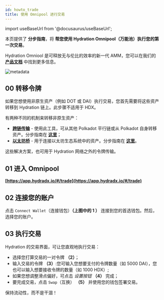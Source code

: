 ```yaml
---
id: howto_trade
title: 使用 Omnipool 进行交易
---
```


import useBaseUrl from '@docusaurus/useBaseUrl';

本页提供了 **分步指南**，将 **帮您使用 Hydration Omnipool（万能池）执行您的第一次交易**。 

Hydration Omniool 是可释放无与伦比的效率的新一代 AMM，您可以在我们的 **[产品文档](/)** 中找到更多信息。

<div style={{textAlign: 'center'}}>
  <img alt="metadata" src={useBaseUrl('/howto_trade/trade_screen.jpg')} />
</div>

## 00 转移令牌
如果您想使用非原生资产（例如 DOT 或 DAI）执行交易，您首先需要将这些资产转移到 Hydration 链上。此步骤不适用于 HDX。

有两种不同的机制来转移非原生资产：
* **[跨链传输](https://app.hydradx.io/#/cross-chain)** - 使用此工具，可从其他 Polkadot 平行链或从 Polkadot 自身转移资产。分步指南在 **[这里](howto_xcm)**；
* **[以太坊桥](https://www.portalbridge.com/#/transfer)** - 用于连接以太坊生态系统中的资产。分步指南在 **[这里](/bridge_from_ethereum)**。

这些解决方案，也可用于 Hydration 网络之外的令牌传输。

## 01 进入 Omnipool
**[https://app.hydradx.io/#/trade](https://app.hydradx.io/#/trade)**

## 02 连接您的账户
点击 `Connect Wallet`（连接钱包）**（上图中的 1 ）** 连接到您的首选钱包。然后，选择您的账户。

## 03 执行交易
Hydration 的交易界面，可让您直观地执行交易：

* 选择您打算交易的一对令牌 **（2）**；
* 输入交易的令牌 **（3）**:您可输入您想要支付的令牌数量（如 5000 DAI），您也可以输入想要接收令牌的数量（如 1000 HDX）;
* 如果您想调整滑点偏好，可点击 *设置按钮* **（4）** 完成；
* 要完成交易，点击 `Swap`（互换） **（5）** 并使用您的钱包签署交易。

保持流动性，而不是干涸！

